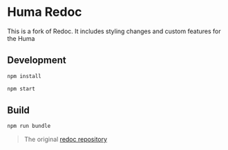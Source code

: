 # Huma Redoc

This is a fork of Redoc. It includes styling changes and custom features for the Huma

## Development
```bash
npm install
```
```bash
npm start
```

## Build 
```bash
npm run bundle
```

> The original [redoc repository](https://github.com/Redocly/redoc)